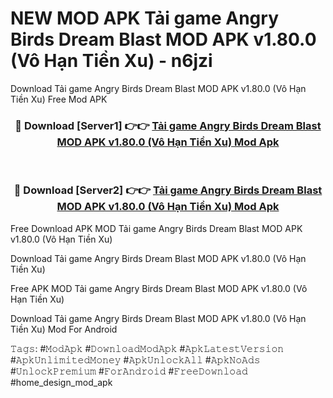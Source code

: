 # NEW MOD APK Tải game Angry Birds Dream Blast MOD APK v1.80.0 (Vô Hạn Tiền Xu) - n6jzi
Download Tải game Angry Birds Dream Blast MOD APK v1.80.0 (Vô Hạn Tiền Xu) Free Mod APK

<div align="center">
<h3>🔴 Download [Server1] 👉👉 <a href="https://apk-comot.site?title=Tải_game_Angry_Birds_Dream_Blast_MOD_APK_v1.80.0_(Vô_Hạn_Tiền_Xu)">Tải game Angry Birds Dream Blast MOD APK v1.80.0 (Vô Hạn Tiền Xu) Mod Apk</a></h3><br>

<h3>🔴 Download [Server2] 👉👉 <a href="https://apk-comot.site?title=Tải_game_Angry_Birds_Dream_Blast_MOD_APK_v1.80.0_(Vô_Hạn_Tiền_Xu)">Tải game Angry Birds Dream Blast MOD APK v1.80.0 (Vô Hạn Tiền Xu) Mod Apk</a></h3>
</div>


Free Download APK MOD Tải game Angry Birds Dream Blast MOD APK v1.80.0 (Vô Hạn Tiền Xu)

Download Tải game Angry Birds Dream Blast MOD APK v1.80.0 (Vô Hạn Tiền Xu) 

Free APK MOD Tải game Angry Birds Dream Blast MOD APK v1.80.0 (Vô Hạn Tiền Xu) 

Download Tải game Angry Birds Dream Blast MOD APK v1.80.0 (Vô Hạn Tiền Xu) Mod For Android

𝚃𝚊𝚐𝚜: #𝙼𝚘𝚍𝙰𝚙𝚔 #𝙳𝚘𝚠𝚗𝚕𝚘𝚊𝚍𝙼𝚘𝚍𝙰𝚙𝚔 #𝙰𝚙𝚔𝙻𝚊𝚝𝚎𝚜𝚝𝚅𝚎𝚛𝚜𝚒𝚘𝚗 #𝙰𝚙𝚔𝚄𝚗𝚕𝚒𝚖𝚒𝚝𝚎𝚍𝙼𝚘𝚗𝚎𝚢 #𝙰𝚙𝚔𝚄𝚗𝚕𝚘𝚌𝚔𝙰𝚕𝚕 #𝙰𝚙𝚔𝙽𝚘𝙰𝚍𝚜 #𝚄𝚗𝚕𝚘𝚌𝚔𝙿𝚛𝚎𝚖𝚒𝚞𝚖 #𝙵𝚘𝚛𝙰𝚗𝚍𝚛𝚘𝚒𝚍 #𝙵𝚛𝚎𝚎𝙳𝚘𝚠𝚗𝚕𝚘𝚊𝚍 #home_design_mod_apk